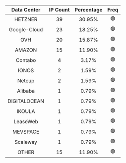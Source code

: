 | Data Center | IP Count | Percentage | Freq |
|:------------:|:--------:|:-----------:|:-----:|
| HETZNER | 39 | 30.95% | 🟢 |
| Google-Cloud | 23 | 18.25% | 🟢 |
| OVH | 20 | 15.87% | 🟢 |
| AMAZON | 15 | 11.90% | 🟢 |
| Contabo | 4 | 3.17% | 🟢 |
| IONOS | 2 | 1.59% | 🟢 |
| Netcup | 2 | 1.59% | 🟢 |
| Alibaba | 1 | 0.79% | 🟢 |
| DIGITALOCEAN | 1 | 0.79% | 🟢 |
| IKOULA | 1 | 0.79% | 🟢 |
| LeaseWeb | 1 | 0.79% | 🟢 |
| MEVSPACE | 1 | 0.79% | 🟢 |
| Scaleway | 1 | 0.79% | 🟢 |
| OTHER | 15 | 11.90% | 🟢 |